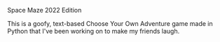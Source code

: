 Space Maze 2022 Edition

This is a goofy, text-based Choose Your Own Adventure game made in Python that I've been working on to make my friends laugh.
